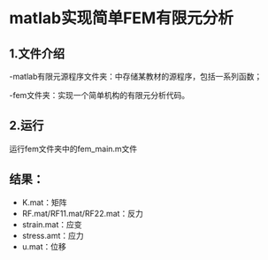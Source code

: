 # matlab实现简单FEM有限元分析

## 1.文件介绍

-matlab有限元源程序文件夹：中存储某教材的源程序，包括一系列函数；

-fem文件夹：实现一个简单机构的有限元分析代码。

## 2.运行

运行fem文件夹中的fem_main.m文件

## 结果：

- K.mat：矩阵
- RF.mat/RF11.mat/RF22.mat：反力
- strain.mat：应变
- stress.amt：应力
- u.mat：位移

